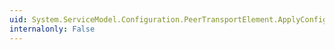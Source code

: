 ```yaml
---
uid: System.ServiceModel.Configuration.PeerTransportElement.ApplyConfiguration(System.ServiceModel.Channels.BindingElement)
internalonly: False
---
```

